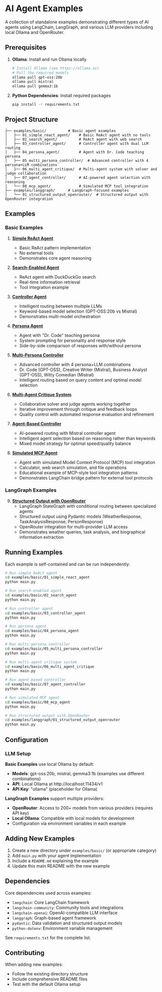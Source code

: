 # AI Agent Examples

A collection of standalone examples demonstrating different types of AI agents using LangChain, LangGraph, and various LLM providers including local Ollama and OpenRouter.

## Prerequisites

1. **Ollama**: Install and run Ollama locally
   ```bash
   # Install Ollama (see https://ollama.ai)
   # Pull the required models
   ollama pull gpt-oss:20b
   ollama pull mistral
   ollama pull gemma3:1b
   ```

2. **Python Dependencies**: Install required packages
   ```bash
   pip install -r requirements.txt
   ```

## Project Structure

```
├── examples/basic/          # Basic agent examples
│   ├── 01_simple_react_agent/    # Basic ReAct agent with no tools
│   ├── 02_search_agent/          # ReAct agent with web search
│   ├── 03_controller_agent/      # Controller agent with dual LLM routing
│   ├── 04_persona_agent/         # Agent with Dr. Code teaching persona
│   ├── 05_multi_persona_controller/  # Advanced controller with 4 persona+LLM combinations
│   ├── 06_multi_agent_critique/  # Multi-agent system with solver and judge collaboration
│   ├── 07_agent_controller/      # AI-powered agent selection with reasoning
│   └── 08_mcp_agent/             # Simulated MCP tool integration
├── examples/langgraph/      # LangGraph-focused examples
│   └── 01_structured_output_openrouter/  # Structured output with OpenRouter integration
```

## Examples

### Basic Examples

1. **[Simple ReAct Agent](examples/basic/01_simple_react_agent/)**
   - Basic ReAct pattern implementation
   - No external tools
   - Demonstrates core agent reasoning

2. **[Search-Enabled Agent](examples/basic/02_search_agent/)**
   - ReAct agent with DuckDuckGo search
   - Real-time information retrieval
   - Tool integration example

3. **[Controller Agent](examples/basic/03_controller_agent/)**
   - Intelligent routing between multiple LLMs
   - Keyword-based model selection (GPT-OSS:20b vs Mistral)
   - Demonstrates multi-model orchestration

4. **[Persona Agent](examples/basic/04_persona_agent/)**
   - Agent with "Dr. Code" teaching persona
   - System prompting for personality and response style
   - Side-by-side comparison of responses with/without persona

5. **[Multi-Persona Controller](examples/basic/05_multi_persona_controller/)**
   - Advanced controller with 4 persona+LLM combinations
   - Dr. Code (GPT-OSS), Creative Writer (Mistral), Business Analyst (GPT-OSS), Witty Comedian (Mistral)
   - Intelligent routing based on query content and optimal model selection

6. **[Multi-Agent Critique System](examples/basic/06_multi_agent_critique/)**
   - Collaborative solver and judge agents working together
   - Iterative improvement through critique and feedback loops
   - Quality control with automated response evaluation and refinement

7. **[Agent-Based Controller](examples/basic/07_agent_controller/)**
   - AI-powered routing with Mistral controller agent
   - Intelligent agent selection based on reasoning rather than keywords
   - Mixed model strategy for optimal speed/quality balance

8. **[Simulated MCP Agent](examples/basic/08_mcp_agent/)**
   - Agent with simulated Model Context Protocol (MCP) tool integration
   - Calculator, web search simulation, and file operations
   - Educational example of MCP-style tool integration patterns
   - Demonstrates LangChain bridge pattern for external tool protocols

### LangGraph Examples

9. **[Structured Output with OpenRouter](examples/langgraph/01_structured_output_openrouter/)**
   - LangGraph StateGraph with conditional routing between specialized agents
   - Structured output using Pydantic models (WeatherResponse, TaskAnalysisResponse, PersonResponse)
   - OpenRouter integration for multi-provider LLM access
   - Demonstrates weather queries, task analysis, and biographical information extraction

## Running Examples

Each example is self-contained and can be run independently:

```bash
# Run simple ReAct agent
cd examples/basic/01_simple_react_agent
python main.py

# Run search-enabled agent
cd examples/basic/02_search_agent
python main.py

# Run controller agent
cd examples/basic/03_controller_agent
python main.py

# Run persona agent
cd examples/basic/04_persona_agent
python main.py

# Run multi-persona controller
cd examples/basic/05_multi_persona_controller
python main.py

# Run multi-agent critique system
cd examples/basic/06_multi_agent_critique
python main.py

# Run agent-based controller
cd examples/basic/07_agent_controller
python main.py

# Run simulated MCP agent
cd examples/basic/08_mcp_agent
python main.py

# Run structured output with OpenRouter
cd examples/langgraph/01_structured_output_openrouter
python main.py
```

## Configuration

### LLM Setup

**Basic Examples** use local Ollama by default:
- **Models**: gpt-oss:20b, mistral, gemma3:1b (examples use different combinations)
- **API**: Local Ollama at http://localhost:11434/v1
- **API Key**: "ollama" (placeholder for Ollama)

**LangGraph Examples** support multiple providers:
- **OpenRouter**: Access to 200+ models from various providers (requires API key)
- **Local Ollama**: Compatible with local models for development
- Configuration via environment variables in each example

## Adding New Examples

1. Create a new directory under `examples/basic/` (or appropriate category)
2. Add `main.py` with your agent implementation
3. Include a `README.md` explaining the example
4. Update this main README with the new example

## Dependencies

Core dependencies used across examples:
- `langchain`: Core LangChain framework
- `langchain-community`: Community tools and integrations
- `langchain-openai`: OpenAI-compatible LLM interface
- `langgraph`: Graph-based agent framework
- `pydantic`: Data validation and structured output models
- `python-dotenv`: Environment variable management

See `requirements.txt` for the complete list.

## Contributing

When adding new examples:
- Follow the existing directory structure
- Include comprehensive README files
- Test with the default Ollama setup
